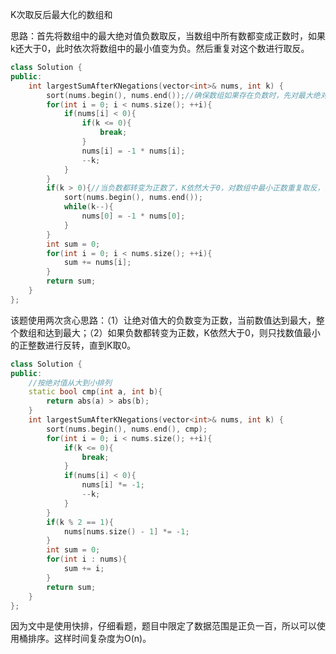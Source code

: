 K次取反后最大化的数组和

思路：首先将数组中的最大绝对值负数取反，当数组中所有数都变成正数时，如果k还大于0，此时依次将数组中的最小值变为负。然后重复对这个数进行取反。

```C++
class Solution {
public:
    int largestSumAfterKNegations(vector<int>& nums, int k) {
        sort(nums.begin(), nums.end());//确保数组如果存在负数时，先对最大绝对值的负数先取反
        for(int i = 0; i < nums.size(); ++i){
            if(nums[i] < 0){
                if(k <= 0){
                    break;
                }
                nums[i] = -1 * nums[i];
                --k;
            }
        }
        if(k > 0){//当负数都转变为正数了，K依然大于0，对数组中最小正数重复取反，直到k取0
            sort(nums.begin(), nums.end());
            while(k--){
                nums[0] = -1 * nums[0];
            }
        }
        int sum = 0;
        for(int i = 0; i < nums.size(); ++i){
            sum += nums[i];
        }
        return sum;
    }
};
```

该题使用两次贪心思路：（1）让绝对值大的负数变为正数，当前数值达到最大，整个数组和达到最大；（2）如果负数都转变为正数，K依然大于0，则只找数值最小的正整数进行反转，直到K取0。

```C++
class Solution {
public:
    //按绝对值从大到小排列
    static bool cmp(int a, int b){
        return abs(a) > abs(b);
    }
    int largestSumAfterKNegations(vector<int>& nums, int k) {
        sort(nums.begin(), nums.end(), cmp);
        for(int i = 0; i < nums.size(); ++i){
            if(k <= 0){
                break;
            }
            if(nums[i] < 0){
                nums[i] *= -1;
                --k;
            }
        }
        if(k % 2 == 1){
            nums[nums.size() - 1] *= -1;
        }
        int sum = 0;
        for(int i : nums){
            sum += i;
        }
        return sum;
    }
};
```

因为文中是使用快排，仔细看题，题目中限定了数据范围是正负一百，所以可以使用桶排序。这样时间复杂度为O(n)。